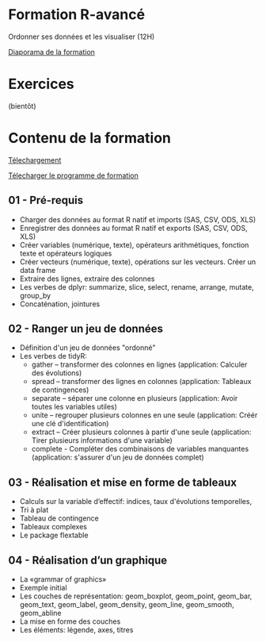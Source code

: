 # Formation R-avancé
Ordonner ses données et les visualiser (12H)

[Diaporama de la formation](https://remidumas.github.io/formationR02_r-avance/r_avance.html)

# Exercices
(bientôt)

# Contenu de la formation
[Télechargement](https://github.com/RemiDumas/formationR02_r-avance/raw/master/docs/R%20avanc%C3%A9%20-%20Programme%20de%20formation.odt)

[Télecharger le programme de formation](../blob/master/R%20avanc%C3%A9%20-%20Programme%20de%20formation.odt)

## 01 - Pré-requis
- Charger des données au format R natif et imports (SAS, CSV, ODS, XLS)
- Enregistrer des données au format R natif et exports (SAS, CSV, ODS, XLS)
- Créer variables (numérique, texte), opérateurs arithmétiques, fonction texte et opérateurs logiques
- Créer vecteurs (numérique, texte), opérations sur les vecteurs. Créer un data frame
- Extraire des lignes, extraire des colonnes
- Les verbes de dplyr: summarize, slice, select, rename, arrange, mutate, group_by
- Concaténation, jointures 

## 02 - Ranger un jeu de données 
- Définition d'un jeu de données "ordonné"
- Les verbes de tidyR:
  + gather – transformer des colonnes en lignes (application: Calculer des évolutions)
  + spread – transformer des lignes en colonnes (application: Tableaux de contingences)
  + separate – séparer une colonne en plusieurs (application: Avoir toutes les variables utiles)
  + unite – regrouper plusieurs colonnes en une seule (application: Créér une clé d'identification)
  + extract – Créer plusieurs colonnes à partir d'une seule (application:  Tirer plusieurs informations d'une variable)
  + complete - Compléter des combinaisons de variables manquantes (application: s'assurer d'un jeu de données complet)

## 03 - Réalisation et mise en forme de tableaux
- Calculs sur la variable d’effectif: indices, taux d'évolutions temporelles,
- Tri à plat
- Tableau de contingence
- Tableaux complexes
- Le package flextable

## 04 - Réalisation d’un graphique 
- La «grammar of graphics»
- Exemple initial
- Les couches de représentation: geom_boxplot, geom_point, geom_bar, geom_text, geom_label, geom_density, geom_line, geom_smooth, geom_abline
- La mise en forme des couches
- Les éléments: légende, axes, titres

